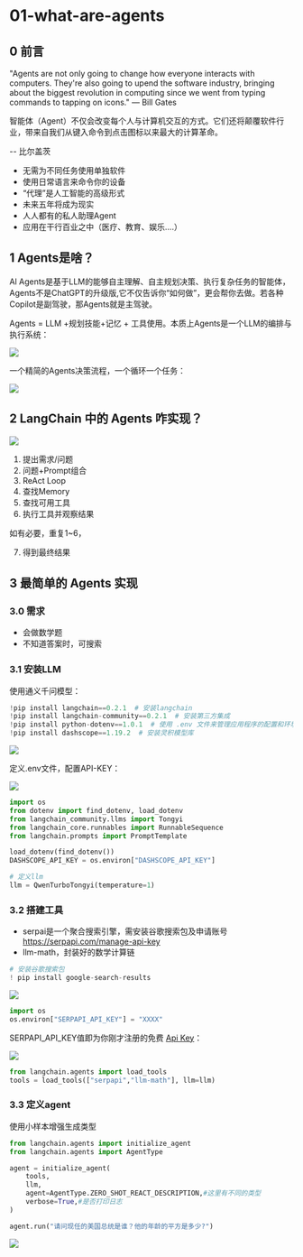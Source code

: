 # 01-what-are-agents

## 0 前言

"Agents are not only going to change how everyone interacts with computers. They're also going to upend the software industry, bringing about the biggest revolution in computing since we went from typing commands to tapping on icons." — Bill Gates

智能体（Agent）不仅会改变每个人与计算机交互的方式。它们还将颠覆软件行业，带来自我们从键入命令到点击图标以来最大的计算革命。

-- 比尔盖茨

- 无需为不同任务使用单独软件
- 使用日常语言来命令你的设备
- “代理”是人工智能的高级形式
- 未来五年将成为现实
- 人人都有的私人助理Agent
- 应用在干行百业之中（医疗、教育、娱乐....）

## 1 Agents是啥？

Al Agents是基于LLM的能够自主理解、自主规划决策、执行复杂任务的智能体，Agents不是ChatGPT的升级版,它不仅告诉你“如何做”，更会帮你去做。若各种Copilot是副驾驶，那Agents就是主驾驶。

Agents = LLM +规划技能+记忆 + 工具使用。本质上Agents是一个LLM的编排与执行系统：

![](https://my-img.javaedge.com.cn/javaedge-blog/2024/06/56daeed79e2fb6bbd2d9e4c0347a782f.png)

一个精简的Agents决策流程，一个循环一个任务：

![](https://my-img.javaedge.com.cn/javaedge-blog/2024/06/fea623b624eddc2e7b1ee3f60d0f7b5a.png)

## 2 LangChain 中的 Agents 咋实现？



![](https://my-img.javaedge.com.cn/javaedge-blog/2024/06/9ed02986c9dcabe95a86d2d9588aed47.png)

1. 提出需求/问题
2. 问题+Prompt组合
3. ReAct Loop
4. 查找Memory
5. 查找可用工具
6. 执行工具并观察结果

如有必要，重复1~6，

7. 得到最终结果

## 3 最简单的 Agents 实现

### 3.0 需求

- 会做数学题
- 不知道答案时，可搜索

### 3.1 安装LLM

使用通义千问模型：

```python
!pip install langchain==0.2.1  # 安装langchain
!pip install langchain-community==0.2.1  # 安装第三方集成
!pip install python-dotenv==1.0.1  # 使用 .env 文件来管理应用程序的配置和环境变量
!pip install dashscope==1.19.2  # 安装灵积模型库
```

![](https://my-img.javaedge.com.cn/javaedge-blog/2024/06/761d6829d32ea4e43bb6146394ced29c.png)

定义.env文件，配置API-KEY：

![](https://my-img.javaedge.com.cn/javaedge-blog/2024/06/1020b35cc89abc89e50578568590b9f3.png)

```python
import os
from dotenv import find_dotenv, load_dotenv
from langchain_community.llms import Tongyi
from langchain_core.runnables import RunnableSequence
from langchain.prompts import PromptTemplate

load_dotenv(find_dotenv())
DASHSCOPE_API_KEY = os.environ["DASHSCOPE_API_KEY"]
```

```python
# 定义llm
llm = QwenTurboTongyi(temperature=1)
```

### 3.2 搭建工具

- serpai是一个聚合搜索引擎，需安装谷歌搜索包及申请账号 https://serpapi.com/manage-api-key
- llm-math，封装好的数学计算链

```python
# 安装谷歌搜索包
! pip install google-search-results
```

![](https://my-img.javaedge.com.cn/javaedge-blog/2024/06/9cf06b6e257d377ee3d1c7987dbc40fe.png)

```python
import os 
os.environ["SERPAPI_API_KEY"] = "XXXX"
```

SERPAPI_API_KEY值即为你刚才注册的免费 [Api Key](https://serpapi.com/manage-api-key)：

![](https://my-img.javaedge.com.cn/javaedge-blog/2024/06/f542ad9ee1ff6109312cef768fed65f3.png)

```python
from langchain.agents import load_tools
tools = load_tools(["serpapi","llm-math"], llm=llm)
```

### 3.3 定义agent

使用小样本增强生成类型

```python
from langchain.agents import initialize_agent
from langchain.agents import AgentType

agent = initialize_agent(
    tools,
    llm,
    agent=AgentType.ZERO_SHOT_REACT_DESCRIPTION,#这里有不同的类型
    verbose=True,#是否打印日志
)
```

```python
agent.run("请问现任的美国总统是谁？他的年龄的平方是多少?")
```

![](https://my-img.javaedge.com.cn/javaedge-blog/2024/06/d8f668075ede40afe29985298b109237.png)